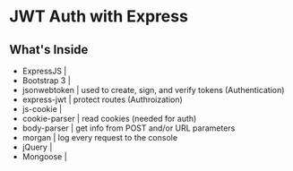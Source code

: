 # JWT Auth with Express

## What's Inside 

* ExpressJS        |
* Bootstrap 3      |  
* jsonwebtoken     |  used to create, sign, and verify tokens (Authentication) 
* express-jwt      |  protect routes (Authroization)
* js-cookie        |  
* cookie-parser    |  read cookies (needed for auth)
* body-parser      |  get info from POST and/or URL parameters
* morgan           |  log every request to the console
* jQuery           |
* Mongoose         |
